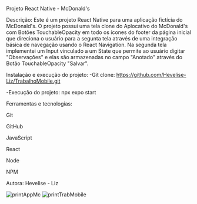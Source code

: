 Projeto React Native - McDonald's



Descrição:
Este é um projeto React Native para uma aplicação fictícia do McDonald's.
O projeto possui uma tela clone do Aplocativo do McDonald's com Botões TouchableOpacity em todo os ícones do footer da página inicial 
que direciona o usuário para a segunta tela através de uma integração básica de navegação usando o React Navigation.
Na segunda tela implementei um Input vinculado a um State que permite ao usuário digitar "Observações" e elas são armazenadas no campo "Anotado" através 
do Botão TouchableOpacity "Salvar".




Instalação e execução do projeto:
-Git clone: https://github.com/Hevelise-Liz/TrabalhoMobile.git

-Execução do projeto: npx expo start



Ferramentas e tecnologias:

Git 

GitHub 

JavaScript 

React 

Node 

NPM 


Autora: Hevelise - Liz 

![printAppMc](https://github.com/Hevelise-Liz/TrabalhoMobile/assets/142060905/d53af395-9d6e-4ae9-90bf-09b2bfe1c4a1)
![printTrabMobile](https://github.com/Hevelise-Liz/TrabalhoMobile/assets/142060905/6040b933-0e2a-4883-a8a4-61dca5178532)




